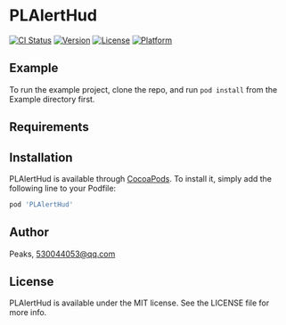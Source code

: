 # PLAlertHud

[![CI Status](https://img.shields.io/travis/lifengfeng/PLAlertHud.svg?style=flat)](https://travis-ci.org/lifengfeng/PLAlertHud)
[![Version](https://img.shields.io/cocoapods/v/PLAlertHud.svg?style=flat)](https://cocoapods.org/pods/PLAlertHud)
[![License](https://img.shields.io/cocoapods/l/PLAlertHud.svg?style=flat)](https://cocoapods.org/pods/PLAlertHud)
[![Platform](https://img.shields.io/cocoapods/p/PLAlertHud.svg?style=flat)](https://cocoapods.org/pods/PLAlertHud)

## Example

To run the example project, clone the repo, and run `pod install` from the Example directory first.

## Requirements

## Installation

PLAlertHud is available through [CocoaPods](https://cocoapods.org). To install
it, simply add the following line to your Podfile:

```ruby
pod 'PLAlertHud'
```

## Author

Peaks, 530044053@qq.com

## License

PLAlertHud is available under the MIT license. See the LICENSE file for more info.
